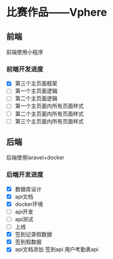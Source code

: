 # 比赛作品——Vphere

## 前端

前端使用小程序

### 前端开发进度
- [x] 第三个主页面框架
- [ ] 第一个主页面逻辑
- [ ] 第二个主页面逻辑
- [ ] 第一个主页面内所有页面样式
- [ ] 第二个主页面内所有页面样式
- [ ] 第三个主页面内所有页面样式

## 后端

后端使用laravel+docker

### 后端开发进度

- [x] 数据库设计
- [x] api文档
- [x] docker环境
- [ ] api开发
- [ ] api测试
- [ ] 上线
- [x] 签到记录假数据
- [x] 签到假数据
- [x] api文档添加 签到api 用户考勤表api
